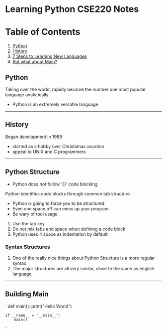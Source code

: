 # Learning Python CSE220 Notes

# Table of Contents
1. [Python]()
2. [History]()
3. [7 Steps to Learning New Languages]()
4. [But what about Main?]()


## Python
Taking over the world, rapidly became the number one most popular language analytically
- Python is an extremely versatile language

---

## History
Began development in 1989
- started as a hobby over Christamas vacation
- appeal to UNIX and C programmers


---

## Python Structure
- Python does not follow '{}' code blocking

Python identifies code blocks through common tab structure
* Python is going to force you to be structured
* Even one space off can mess up your program
* Be wary of tool usage

1. Use the tab key
2. Do not mix tabs and space when defining a code block
3. Python uses 4 space as indentation by default

### Syntax Structures
1. One of the really nice things about Python Structure is a more regular syntax
2. The major structures are all very similar, close to the same as english language

---

## Building Main

`	def main():
		print("Hello World")

	if __name__ = "__main__":
		main()

`


